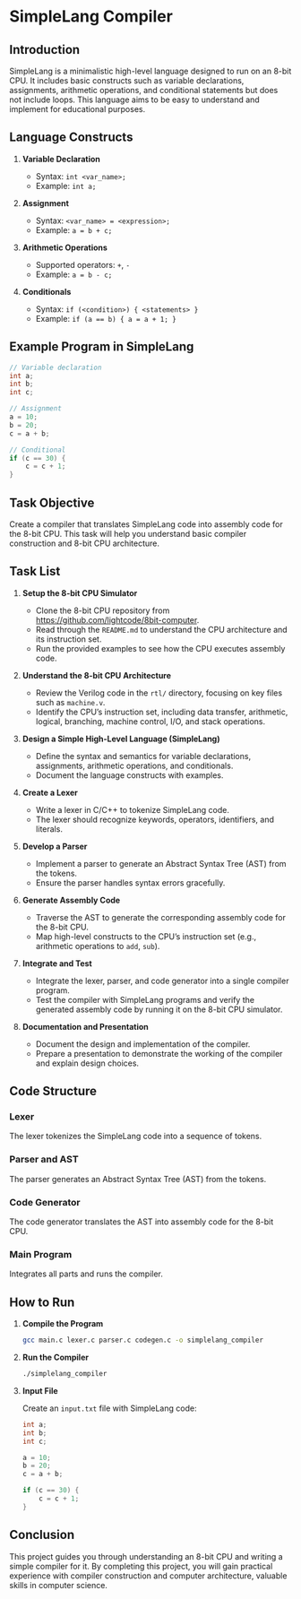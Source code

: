 # SimpleLang Compiler

## Introduction

SimpleLang is a minimalistic high-level language designed to run on an 8-bit CPU. It includes basic constructs such as variable declarations, assignments, arithmetic operations, and conditional statements but does not include loops. This language aims to be easy to understand and implement for educational purposes.

## Language Constructs

1. **Variable Declaration**
   - Syntax: `int <var_name>;`
   - Example: `int a;`

2. **Assignment**
   - Syntax: `<var_name> = <expression>;`
   - Example: `a = b + c;`

3. **Arithmetic Operations**
   - Supported operators: `+`, `-`
   - Example: `a = b - c;`

4. **Conditionals**
   - Syntax: `if (<condition>) { <statements> }`
   - Example: `if (a == b) { a = a + 1; }`

## Example Program in SimpleLang

```c
// Variable declaration 
int a;
int b;
int c;

// Assignment 
a = 10;
b = 20;
c = a + b;

// Conditional 
if (c == 30) {
    c = c + 1;
}
```

## Task Objective

Create a compiler that translates SimpleLang code into assembly code for the 8-bit CPU. This task will help you understand basic compiler construction and 8-bit CPU architecture.

## Task List

1. **Setup the 8-bit CPU Simulator**
   - Clone the 8-bit CPU repository from https://github.com/lightcode/8bit-computer.
   - Read through the `README.md` to understand the CPU architecture and its instruction set.
   - Run the provided examples to see how the CPU executes assembly code.

2. **Understand the 8-bit CPU Architecture**
   - Review the Verilog code in the `rtl/` directory, focusing on key files such as `machine.v`.
   - Identify the CPU’s instruction set, including data transfer, arithmetic, logical, branching, machine control, I/O, and stack operations.

3. **Design a Simple High-Level Language (SimpleLang)**
   - Define the syntax and semantics for variable declarations, assignments, arithmetic operations, and conditionals.
   - Document the language constructs with examples.

4. **Create a Lexer**
   - Write a lexer in C/C++ to tokenize SimpleLang code.
   - The lexer should recognize keywords, operators, identifiers, and literals.

5. **Develop a Parser**
   - Implement a parser to generate an Abstract Syntax Tree (AST) from the tokens.
   - Ensure the parser handles syntax errors gracefully.

6. **Generate Assembly Code**
   - Traverse the AST to generate the corresponding assembly code for the 8-bit CPU.
   - Map high-level constructs to the CPU’s instruction set (e.g., arithmetic operations to `add`, `sub`).

7. **Integrate and Test**
   - Integrate the lexer, parser, and code generator into a single compiler program.
   - Test the compiler with SimpleLang programs and verify the generated assembly code by running it on the 8-bit CPU simulator.

8. **Documentation and Presentation**
   - Document the design and implementation of the compiler.
   - Prepare a presentation to demonstrate the working of the compiler and explain design choices.

## Code Structure

### Lexer

The lexer tokenizes the SimpleLang code into a sequence of tokens.

### Parser and AST

The parser generates an Abstract Syntax Tree (AST) from the tokens.

### Code Generator

The code generator translates the AST into assembly code for the 8-bit CPU.

### Main Program

Integrates all parts and runs the compiler.

## How to Run

1. **Compile the Program**
   ```sh
   gcc main.c lexer.c parser.c codegen.c -o simplelang_compiler
   ```

2. **Run the Compiler**
   ```sh
   ./simplelang_compiler
   ```

3. **Input File**

   Create an `input.txt` file with SimpleLang code:
   ```c
   int a;
   int b;
   int c;

   a = 10;
   b = 20;
   c = a + b;

   if (c == 30) {
       c = c + 1;
   }
   ```

## Conclusion

This project guides you through understanding an 8-bit CPU and writing a simple compiler for it. By completing this project, you will gain practical experience with compiler construction and computer architecture, valuable skills in computer science.


